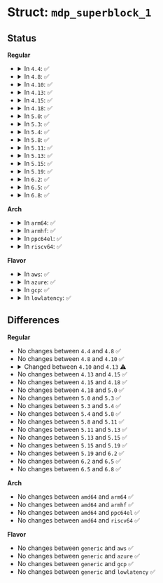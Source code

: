 # Struct: <code>mdp_superblock_1</code>

## Status
<b>Regular</b>
<ul>
<li>
<details>
<summary>In <code>4.4</code>: ✅</summary>

```c
struct mdp_superblock_1 {
    __le32 magic;
    __le32 major_version;
    __le32 feature_map;
    __le32 pad0;
    __u8 set_uuid[16];
    char set_name[32];
    __le64 ctime;
    __le32 level;
    __le32 layout;
    __le64 size;
    __le32 chunksize;
    __le32 raid_disks;
    __le32 bitmap_offset;
    __le32 new_level;
    __le64 reshape_position;
    __le32 delta_disks;
    __le32 new_layout;
    __le32 new_chunk;
    __le32 new_offset;
    __le64 data_offset;
    __le64 data_size;
    __le64 super_offset;
    __le64 recovery_offset;
    __le64 journal_tail;
    __le32 dev_number;
    __le32 cnt_corrected_read;
    __u8 device_uuid[16];
    __u8 devflags;
    __u8 bblog_shift;
    __le16 bblog_size;
    __le32 bblog_offset;
    __le64 utime;
    __le64 events;
    __le64 resync_offset;
    __le32 sb_csum;
    __le32 max_dev;
    __u8 pad3[32];
    __le16 dev_roles[0];
};
```
</details>
</li>
<li>
<details>
<summary>In <code>4.8</code>: ✅</summary>

```c
struct mdp_superblock_1 {
    __le32 magic;
    __le32 major_version;
    __le32 feature_map;
    __le32 pad0;
    __u8 set_uuid[16];
    char set_name[32];
    __le64 ctime;
    __le32 level;
    __le32 layout;
    __le64 size;
    __le32 chunksize;
    __le32 raid_disks;
    __le32 bitmap_offset;
    __le32 new_level;
    __le64 reshape_position;
    __le32 delta_disks;
    __le32 new_layout;
    __le32 new_chunk;
    __le32 new_offset;
    __le64 data_offset;
    __le64 data_size;
    __le64 super_offset;
    __le64 recovery_offset;
    __le64 journal_tail;
    __le32 dev_number;
    __le32 cnt_corrected_read;
    __u8 device_uuid[16];
    __u8 devflags;
    __u8 bblog_shift;
    __le16 bblog_size;
    __le32 bblog_offset;
    __le64 utime;
    __le64 events;
    __le64 resync_offset;
    __le32 sb_csum;
    __le32 max_dev;
    __u8 pad3[32];
    __le16 dev_roles[0];
};
```
</details>
</li>
<li>
<details>
<summary>In <code>4.10</code>: ✅</summary>

```c
struct mdp_superblock_1 {
    __le32 magic;
    __le32 major_version;
    __le32 feature_map;
    __le32 pad0;
    __u8 set_uuid[16];
    char set_name[32];
    __le64 ctime;
    __le32 level;
    __le32 layout;
    __le64 size;
    __le32 chunksize;
    __le32 raid_disks;
    __le32 bitmap_offset;
    __le32 new_level;
    __le64 reshape_position;
    __le32 delta_disks;
    __le32 new_layout;
    __le32 new_chunk;
    __le32 new_offset;
    __le64 data_offset;
    __le64 data_size;
    __le64 super_offset;
    __le64 recovery_offset;
    __le64 journal_tail;
    __le32 dev_number;
    __le32 cnt_corrected_read;
    __u8 device_uuid[16];
    __u8 devflags;
    __u8 bblog_shift;
    __le16 bblog_size;
    __le32 bblog_offset;
    __le64 utime;
    __le64 events;
    __le64 resync_offset;
    __le32 sb_csum;
    __le32 max_dev;
    __u8 pad3[32];
    __le16 dev_roles[0];
};
```
</details>
</li>
<li>
<details>
<summary>In <code>4.13</code>: ✅</summary>

```c
struct mdp_superblock_1 {
    __le32 magic;
    __le32 major_version;
    __le32 feature_map;
    __le32 pad0;
    __u8 set_uuid[16];
    char set_name[32];
    __le64 ctime;
    __le32 level;
    __le32 layout;
    __le64 size;
    __le32 chunksize;
    __le32 raid_disks;
    __le32 bitmap_offset;
    struct (anon) ppl;
    __le32 new_level;
    __le64 reshape_position;
    __le32 delta_disks;
    __le32 new_layout;
    __le32 new_chunk;
    __le32 new_offset;
    __le64 data_offset;
    __le64 data_size;
    __le64 super_offset;
    __le64 recovery_offset;
    __le64 journal_tail;
    __le32 dev_number;
    __le32 cnt_corrected_read;
    __u8 device_uuid[16];
    __u8 devflags;
    __u8 bblog_shift;
    __le16 bblog_size;
    __le32 bblog_offset;
    __le64 utime;
    __le64 events;
    __le64 resync_offset;
    __le32 sb_csum;
    __le32 max_dev;
    __u8 pad3[32];
    __le16 dev_roles[0];
};
```
</details>
</li>
<li>
<details>
<summary>In <code>4.15</code>: ✅</summary>

```c
struct mdp_superblock_1 {
    __le32 magic;
    __le32 major_version;
    __le32 feature_map;
    __le32 pad0;
    __u8 set_uuid[16];
    char set_name[32];
    __le64 ctime;
    __le32 level;
    __le32 layout;
    __le64 size;
    __le32 chunksize;
    __le32 raid_disks;
    __le32 bitmap_offset;
    struct (anon) ppl;
    __le32 new_level;
    __le64 reshape_position;
    __le32 delta_disks;
    __le32 new_layout;
    __le32 new_chunk;
    __le32 new_offset;
    __le64 data_offset;
    __le64 data_size;
    __le64 super_offset;
    __le64 recovery_offset;
    __le64 journal_tail;
    __le32 dev_number;
    __le32 cnt_corrected_read;
    __u8 device_uuid[16];
    __u8 devflags;
    __u8 bblog_shift;
    __le16 bblog_size;
    __le32 bblog_offset;
    __le64 utime;
    __le64 events;
    __le64 resync_offset;
    __le32 sb_csum;
    __le32 max_dev;
    __u8 pad3[32];
    __le16 dev_roles[0];
};
```
</details>
</li>
<li>
<details>
<summary>In <code>4.18</code>: ✅</summary>

```c
struct mdp_superblock_1 {
    __le32 magic;
    __le32 major_version;
    __le32 feature_map;
    __le32 pad0;
    __u8 set_uuid[16];
    char set_name[32];
    __le64 ctime;
    __le32 level;
    __le32 layout;
    __le64 size;
    __le32 chunksize;
    __le32 raid_disks;
    __le32 bitmap_offset;
    struct (anon) ppl;
    __le32 new_level;
    __le64 reshape_position;
    __le32 delta_disks;
    __le32 new_layout;
    __le32 new_chunk;
    __le32 new_offset;
    __le64 data_offset;
    __le64 data_size;
    __le64 super_offset;
    __le64 recovery_offset;
    __le64 journal_tail;
    __le32 dev_number;
    __le32 cnt_corrected_read;
    __u8 device_uuid[16];
    __u8 devflags;
    __u8 bblog_shift;
    __le16 bblog_size;
    __le32 bblog_offset;
    __le64 utime;
    __le64 events;
    __le64 resync_offset;
    __le32 sb_csum;
    __le32 max_dev;
    __u8 pad3[32];
    __le16 dev_roles[0];
};
```
</details>
</li>
<li>
<details>
<summary>In <code>5.0</code>: ✅</summary>

```c
struct mdp_superblock_1 {
    __le32 magic;
    __le32 major_version;
    __le32 feature_map;
    __le32 pad0;
    __u8 set_uuid[16];
    char set_name[32];
    __le64 ctime;
    __le32 level;
    __le32 layout;
    __le64 size;
    __le32 chunksize;
    __le32 raid_disks;
    __le32 bitmap_offset;
    struct (anon) ppl;
    __le32 new_level;
    __le64 reshape_position;
    __le32 delta_disks;
    __le32 new_layout;
    __le32 new_chunk;
    __le32 new_offset;
    __le64 data_offset;
    __le64 data_size;
    __le64 super_offset;
    __le64 recovery_offset;
    __le64 journal_tail;
    __le32 dev_number;
    __le32 cnt_corrected_read;
    __u8 device_uuid[16];
    __u8 devflags;
    __u8 bblog_shift;
    __le16 bblog_size;
    __le32 bblog_offset;
    __le64 utime;
    __le64 events;
    __le64 resync_offset;
    __le32 sb_csum;
    __le32 max_dev;
    __u8 pad3[32];
    __le16 dev_roles[0];
};
```
</details>
</li>
<li>
<details>
<summary>In <code>5.3</code>: ✅</summary>

```c
struct mdp_superblock_1 {
    __le32 magic;
    __le32 major_version;
    __le32 feature_map;
    __le32 pad0;
    __u8 set_uuid[16];
    char set_name[32];
    __le64 ctime;
    __le32 level;
    __le32 layout;
    __le64 size;
    __le32 chunksize;
    __le32 raid_disks;
    __le32 bitmap_offset;
    struct (anon) ppl;
    __le32 new_level;
    __le64 reshape_position;
    __le32 delta_disks;
    __le32 new_layout;
    __le32 new_chunk;
    __le32 new_offset;
    __le64 data_offset;
    __le64 data_size;
    __le64 super_offset;
    __le64 recovery_offset;
    __le64 journal_tail;
    __le32 dev_number;
    __le32 cnt_corrected_read;
    __u8 device_uuid[16];
    __u8 devflags;
    __u8 bblog_shift;
    __le16 bblog_size;
    __le32 bblog_offset;
    __le64 utime;
    __le64 events;
    __le64 resync_offset;
    __le32 sb_csum;
    __le32 max_dev;
    __u8 pad3[32];
    __le16 dev_roles[0];
};
```
</details>
</li>
<li>
<details>
<summary>In <code>5.4</code>: ✅</summary>

```c
struct mdp_superblock_1 {
    __le32 magic;
    __le32 major_version;
    __le32 feature_map;
    __le32 pad0;
    __u8 set_uuid[16];
    char set_name[32];
    __le64 ctime;
    __le32 level;
    __le32 layout;
    __le64 size;
    __le32 chunksize;
    __le32 raid_disks;
    __le32 bitmap_offset;
    struct (anon) ppl;
    __le32 new_level;
    __le64 reshape_position;
    __le32 delta_disks;
    __le32 new_layout;
    __le32 new_chunk;
    __le32 new_offset;
    __le64 data_offset;
    __le64 data_size;
    __le64 super_offset;
    __le64 recovery_offset;
    __le64 journal_tail;
    __le32 dev_number;
    __le32 cnt_corrected_read;
    __u8 device_uuid[16];
    __u8 devflags;
    __u8 bblog_shift;
    __le16 bblog_size;
    __le32 bblog_offset;
    __le64 utime;
    __le64 events;
    __le64 resync_offset;
    __le32 sb_csum;
    __le32 max_dev;
    __u8 pad3[32];
    __le16 dev_roles[0];
};
```
</details>
</li>
<li>
<details>
<summary>In <code>5.8</code>: ✅</summary>

```c
struct mdp_superblock_1 {
    __le32 magic;
    __le32 major_version;
    __le32 feature_map;
    __le32 pad0;
    __u8 set_uuid[16];
    char set_name[32];
    __le64 ctime;
    __le32 level;
    __le32 layout;
    __le64 size;
    __le32 chunksize;
    __le32 raid_disks;
    __le32 bitmap_offset;
    struct (anon) ppl;
    __le32 new_level;
    __le64 reshape_position;
    __le32 delta_disks;
    __le32 new_layout;
    __le32 new_chunk;
    __le32 new_offset;
    __le64 data_offset;
    __le64 data_size;
    __le64 super_offset;
    __le64 recovery_offset;
    __le64 journal_tail;
    __le32 dev_number;
    __le32 cnt_corrected_read;
    __u8 device_uuid[16];
    __u8 devflags;
    __u8 bblog_shift;
    __le16 bblog_size;
    __le32 bblog_offset;
    __le64 utime;
    __le64 events;
    __le64 resync_offset;
    __le32 sb_csum;
    __le32 max_dev;
    __u8 pad3[32];
    __le16 dev_roles[0];
};
```
</details>
</li>
<li>
<details>
<summary>In <code>5.11</code>: ✅</summary>

```c
struct mdp_superblock_1 {
    __le32 magic;
    __le32 major_version;
    __le32 feature_map;
    __le32 pad0;
    __u8 set_uuid[16];
    char set_name[32];
    __le64 ctime;
    __le32 level;
    __le32 layout;
    __le64 size;
    __le32 chunksize;
    __le32 raid_disks;
    __le32 bitmap_offset;
    struct (anon) ppl;
    __le32 new_level;
    __le64 reshape_position;
    __le32 delta_disks;
    __le32 new_layout;
    __le32 new_chunk;
    __le32 new_offset;
    __le64 data_offset;
    __le64 data_size;
    __le64 super_offset;
    __le64 recovery_offset;
    __le64 journal_tail;
    __le32 dev_number;
    __le32 cnt_corrected_read;
    __u8 device_uuid[16];
    __u8 devflags;
    __u8 bblog_shift;
    __le16 bblog_size;
    __le32 bblog_offset;
    __le64 utime;
    __le64 events;
    __le64 resync_offset;
    __le32 sb_csum;
    __le32 max_dev;
    __u8 pad3[32];
    __le16 dev_roles[0];
};
```
</details>
</li>
<li>
<details>
<summary>In <code>5.13</code>: ✅</summary>

```c
struct mdp_superblock_1 {
    __le32 magic;
    __le32 major_version;
    __le32 feature_map;
    __le32 pad0;
    __u8 set_uuid[16];
    char set_name[32];
    __le64 ctime;
    __le32 level;
    __le32 layout;
    __le64 size;
    __le32 chunksize;
    __le32 raid_disks;
    __le32 bitmap_offset;
    struct (anon) ppl;
    __le32 new_level;
    __le64 reshape_position;
    __le32 delta_disks;
    __le32 new_layout;
    __le32 new_chunk;
    __le32 new_offset;
    __le64 data_offset;
    __le64 data_size;
    __le64 super_offset;
    __le64 recovery_offset;
    __le64 journal_tail;
    __le32 dev_number;
    __le32 cnt_corrected_read;
    __u8 device_uuid[16];
    __u8 devflags;
    __u8 bblog_shift;
    __le16 bblog_size;
    __le32 bblog_offset;
    __le64 utime;
    __le64 events;
    __le64 resync_offset;
    __le32 sb_csum;
    __le32 max_dev;
    __u8 pad3[32];
    __le16 dev_roles[0];
};
```
</details>
</li>
<li>
<details>
<summary>In <code>5.15</code>: ✅</summary>

```c
struct mdp_superblock_1 {
    __le32 magic;
    __le32 major_version;
    __le32 feature_map;
    __le32 pad0;
    __u8 set_uuid[16];
    char set_name[32];
    __le64 ctime;
    __le32 level;
    __le32 layout;
    __le64 size;
    __le32 chunksize;
    __le32 raid_disks;
    __le32 bitmap_offset;
    struct (anon) ppl;
    __le32 new_level;
    __le64 reshape_position;
    __le32 delta_disks;
    __le32 new_layout;
    __le32 new_chunk;
    __le32 new_offset;
    __le64 data_offset;
    __le64 data_size;
    __le64 super_offset;
    __le64 recovery_offset;
    __le64 journal_tail;
    __le32 dev_number;
    __le32 cnt_corrected_read;
    __u8 device_uuid[16];
    __u8 devflags;
    __u8 bblog_shift;
    __le16 bblog_size;
    __le32 bblog_offset;
    __le64 utime;
    __le64 events;
    __le64 resync_offset;
    __le32 sb_csum;
    __le32 max_dev;
    __u8 pad3[32];
    __le16 dev_roles[0];
};
```
</details>
</li>
<li>
<details>
<summary>In <code>5.19</code>: ✅</summary>

```c
struct mdp_superblock_1 {
    __le32 magic;
    __le32 major_version;
    __le32 feature_map;
    __le32 pad0;
    __u8 set_uuid[16];
    char set_name[32];
    __le64 ctime;
    __le32 level;
    __le32 layout;
    __le64 size;
    __le32 chunksize;
    __le32 raid_disks;
    __le32 bitmap_offset;
    struct (anon) ppl;
    __le32 new_level;
    __le64 reshape_position;
    __le32 delta_disks;
    __le32 new_layout;
    __le32 new_chunk;
    __le32 new_offset;
    __le64 data_offset;
    __le64 data_size;
    __le64 super_offset;
    __le64 recovery_offset;
    __le64 journal_tail;
    __le32 dev_number;
    __le32 cnt_corrected_read;
    __u8 device_uuid[16];
    __u8 devflags;
    __u8 bblog_shift;
    __le16 bblog_size;
    __le32 bblog_offset;
    __le64 utime;
    __le64 events;
    __le64 resync_offset;
    __le32 sb_csum;
    __le32 max_dev;
    __u8 pad3[32];
    __le16 dev_roles[0];
};
```
</details>
</li>
<li>
<details>
<summary>In <code>6.2</code>: ✅</summary>

```c
struct mdp_superblock_1 {
    __le32 magic;
    __le32 major_version;
    __le32 feature_map;
    __le32 pad0;
    __u8 set_uuid[16];
    char set_name[32];
    __le64 ctime;
    __le32 level;
    __le32 layout;
    __le64 size;
    __le32 chunksize;
    __le32 raid_disks;
    __le32 bitmap_offset;
    struct (anon) ppl;
    __le32 new_level;
    __le64 reshape_position;
    __le32 delta_disks;
    __le32 new_layout;
    __le32 new_chunk;
    __le32 new_offset;
    __le64 data_offset;
    __le64 data_size;
    __le64 super_offset;
    __le64 recovery_offset;
    __le64 journal_tail;
    __le32 dev_number;
    __le32 cnt_corrected_read;
    __u8 device_uuid[16];
    __u8 devflags;
    __u8 bblog_shift;
    __le16 bblog_size;
    __le32 bblog_offset;
    __le64 utime;
    __le64 events;
    __le64 resync_offset;
    __le32 sb_csum;
    __le32 max_dev;
    __u8 pad3[32];
    __le16 dev_roles[0];
};
```
</details>
</li>
<li>
<details>
<summary>In <code>6.5</code>: ✅</summary>

```c
struct mdp_superblock_1 {
    __le32 magic;
    __le32 major_version;
    __le32 feature_map;
    __le32 pad0;
    __u8 set_uuid[16];
    char set_name[32];
    __le64 ctime;
    __le32 level;
    __le32 layout;
    __le64 size;
    __le32 chunksize;
    __le32 raid_disks;
    __le32 bitmap_offset;
    struct (anon) ppl;
    __le32 new_level;
    __le64 reshape_position;
    __le32 delta_disks;
    __le32 new_layout;
    __le32 new_chunk;
    __le32 new_offset;
    __le64 data_offset;
    __le64 data_size;
    __le64 super_offset;
    __le64 recovery_offset;
    __le64 journal_tail;
    __le32 dev_number;
    __le32 cnt_corrected_read;
    __u8 device_uuid[16];
    __u8 devflags;
    __u8 bblog_shift;
    __le16 bblog_size;
    __le32 bblog_offset;
    __le64 utime;
    __le64 events;
    __le64 resync_offset;
    __le32 sb_csum;
    __le32 max_dev;
    __u8 pad3[32];
    __le16 dev_roles[0];
};
```
</details>
</li>
<li>
<details>
<summary>In <code>6.8</code>: ✅</summary>

```c
struct mdp_superblock_1 {
    __le32 magic;
    __le32 major_version;
    __le32 feature_map;
    __le32 pad0;
    __u8 set_uuid[16];
    char set_name[32];
    __le64 ctime;
    __le32 level;
    __le32 layout;
    __le64 size;
    __le32 chunksize;
    __le32 raid_disks;
    __le32 bitmap_offset;
    struct (anon) ppl;
    __le32 new_level;
    __le64 reshape_position;
    __le32 delta_disks;
    __le32 new_layout;
    __le32 new_chunk;
    __le32 new_offset;
    __le64 data_offset;
    __le64 data_size;
    __le64 super_offset;
    __le64 recovery_offset;
    __le64 journal_tail;
    __le32 dev_number;
    __le32 cnt_corrected_read;
    __u8 device_uuid[16];
    __u8 devflags;
    __u8 bblog_shift;
    __le16 bblog_size;
    __le32 bblog_offset;
    __le64 utime;
    __le64 events;
    __le64 resync_offset;
    __le32 sb_csum;
    __le32 max_dev;
    __u8 pad3[32];
    __le16 dev_roles[0];
};
```
</details>
</li>
</ul>
<b>Arch</b>
<ul>
<li>
<details>
<summary>In <code>arm64</code>: ✅</summary>

```c
struct mdp_superblock_1 {
    __le32 magic;
    __le32 major_version;
    __le32 feature_map;
    __le32 pad0;
    __u8 set_uuid[16];
    char set_name[32];
    __le64 ctime;
    __le32 level;
    __le32 layout;
    __le64 size;
    __le32 chunksize;
    __le32 raid_disks;
    __le32 bitmap_offset;
    struct (anon) ppl;
    __le32 new_level;
    __le64 reshape_position;
    __le32 delta_disks;
    __le32 new_layout;
    __le32 new_chunk;
    __le32 new_offset;
    __le64 data_offset;
    __le64 data_size;
    __le64 super_offset;
    __le64 recovery_offset;
    __le64 journal_tail;
    __le32 dev_number;
    __le32 cnt_corrected_read;
    __u8 device_uuid[16];
    __u8 devflags;
    __u8 bblog_shift;
    __le16 bblog_size;
    __le32 bblog_offset;
    __le64 utime;
    __le64 events;
    __le64 resync_offset;
    __le32 sb_csum;
    __le32 max_dev;
    __u8 pad3[32];
    __le16 dev_roles[0];
};
```
</details>
</li>
<li>
<details>
<summary>In <code>armhf</code>: ✅</summary>

```c
struct mdp_superblock_1 {
    __le32 magic;
    __le32 major_version;
    __le32 feature_map;
    __le32 pad0;
    __u8 set_uuid[16];
    char set_name[32];
    __le64 ctime;
    __le32 level;
    __le32 layout;
    __le64 size;
    __le32 chunksize;
    __le32 raid_disks;
    __le32 bitmap_offset;
    struct (anon) ppl;
    __le32 new_level;
    __le64 reshape_position;
    __le32 delta_disks;
    __le32 new_layout;
    __le32 new_chunk;
    __le32 new_offset;
    __le64 data_offset;
    __le64 data_size;
    __le64 super_offset;
    __le64 recovery_offset;
    __le64 journal_tail;
    __le32 dev_number;
    __le32 cnt_corrected_read;
    __u8 device_uuid[16];
    __u8 devflags;
    __u8 bblog_shift;
    __le16 bblog_size;
    __le32 bblog_offset;
    __le64 utime;
    __le64 events;
    __le64 resync_offset;
    __le32 sb_csum;
    __le32 max_dev;
    __u8 pad3[32];
    __le16 dev_roles[0];
};
```
</details>
</li>
<li>
<details>
<summary>In <code>ppc64el</code>: ✅</summary>

```c
struct mdp_superblock_1 {
    __le32 magic;
    __le32 major_version;
    __le32 feature_map;
    __le32 pad0;
    __u8 set_uuid[16];
    char set_name[32];
    __le64 ctime;
    __le32 level;
    __le32 layout;
    __le64 size;
    __le32 chunksize;
    __le32 raid_disks;
    __le32 bitmap_offset;
    struct (anon) ppl;
    __le32 new_level;
    __le64 reshape_position;
    __le32 delta_disks;
    __le32 new_layout;
    __le32 new_chunk;
    __le32 new_offset;
    __le64 data_offset;
    __le64 data_size;
    __le64 super_offset;
    __le64 recovery_offset;
    __le64 journal_tail;
    __le32 dev_number;
    __le32 cnt_corrected_read;
    __u8 device_uuid[16];
    __u8 devflags;
    __u8 bblog_shift;
    __le16 bblog_size;
    __le32 bblog_offset;
    __le64 utime;
    __le64 events;
    __le64 resync_offset;
    __le32 sb_csum;
    __le32 max_dev;
    __u8 pad3[32];
    __le16 dev_roles[0];
};
```
</details>
</li>
<li>
<details>
<summary>In <code>riscv64</code>: ✅</summary>

```c
struct mdp_superblock_1 {
    __le32 magic;
    __le32 major_version;
    __le32 feature_map;
    __le32 pad0;
    __u8 set_uuid[16];
    char set_name[32];
    __le64 ctime;
    __le32 level;
    __le32 layout;
    __le64 size;
    __le32 chunksize;
    __le32 raid_disks;
    __le32 bitmap_offset;
    struct (anon) ppl;
    __le32 new_level;
    __le64 reshape_position;
    __le32 delta_disks;
    __le32 new_layout;
    __le32 new_chunk;
    __le32 new_offset;
    __le64 data_offset;
    __le64 data_size;
    __le64 super_offset;
    __le64 recovery_offset;
    __le64 journal_tail;
    __le32 dev_number;
    __le32 cnt_corrected_read;
    __u8 device_uuid[16];
    __u8 devflags;
    __u8 bblog_shift;
    __le16 bblog_size;
    __le32 bblog_offset;
    __le64 utime;
    __le64 events;
    __le64 resync_offset;
    __le32 sb_csum;
    __le32 max_dev;
    __u8 pad3[32];
    __le16 dev_roles[0];
};
```
</details>
</li>
</ul>
<b>Flavor</b>
<ul>
<li>
<details>
<summary>In <code>aws</code>: ✅</summary>

```c
struct mdp_superblock_1 {
    __le32 magic;
    __le32 major_version;
    __le32 feature_map;
    __le32 pad0;
    __u8 set_uuid[16];
    char set_name[32];
    __le64 ctime;
    __le32 level;
    __le32 layout;
    __le64 size;
    __le32 chunksize;
    __le32 raid_disks;
    __le32 bitmap_offset;
    struct (anon) ppl;
    __le32 new_level;
    __le64 reshape_position;
    __le32 delta_disks;
    __le32 new_layout;
    __le32 new_chunk;
    __le32 new_offset;
    __le64 data_offset;
    __le64 data_size;
    __le64 super_offset;
    __le64 recovery_offset;
    __le64 journal_tail;
    __le32 dev_number;
    __le32 cnt_corrected_read;
    __u8 device_uuid[16];
    __u8 devflags;
    __u8 bblog_shift;
    __le16 bblog_size;
    __le32 bblog_offset;
    __le64 utime;
    __le64 events;
    __le64 resync_offset;
    __le32 sb_csum;
    __le32 max_dev;
    __u8 pad3[32];
    __le16 dev_roles[0];
};
```
</details>
</li>
<li>
<details>
<summary>In <code>azure</code>: ✅</summary>

```c
struct mdp_superblock_1 {
    __le32 magic;
    __le32 major_version;
    __le32 feature_map;
    __le32 pad0;
    __u8 set_uuid[16];
    char set_name[32];
    __le64 ctime;
    __le32 level;
    __le32 layout;
    __le64 size;
    __le32 chunksize;
    __le32 raid_disks;
    __le32 bitmap_offset;
    struct (anon) ppl;
    __le32 new_level;
    __le64 reshape_position;
    __le32 delta_disks;
    __le32 new_layout;
    __le32 new_chunk;
    __le32 new_offset;
    __le64 data_offset;
    __le64 data_size;
    __le64 super_offset;
    __le64 recovery_offset;
    __le64 journal_tail;
    __le32 dev_number;
    __le32 cnt_corrected_read;
    __u8 device_uuid[16];
    __u8 devflags;
    __u8 bblog_shift;
    __le16 bblog_size;
    __le32 bblog_offset;
    __le64 utime;
    __le64 events;
    __le64 resync_offset;
    __le32 sb_csum;
    __le32 max_dev;
    __u8 pad3[32];
    __le16 dev_roles[0];
};
```
</details>
</li>
<li>
<details>
<summary>In <code>gcp</code>: ✅</summary>

```c
struct mdp_superblock_1 {
    __le32 magic;
    __le32 major_version;
    __le32 feature_map;
    __le32 pad0;
    __u8 set_uuid[16];
    char set_name[32];
    __le64 ctime;
    __le32 level;
    __le32 layout;
    __le64 size;
    __le32 chunksize;
    __le32 raid_disks;
    __le32 bitmap_offset;
    struct (anon) ppl;
    __le32 new_level;
    __le64 reshape_position;
    __le32 delta_disks;
    __le32 new_layout;
    __le32 new_chunk;
    __le32 new_offset;
    __le64 data_offset;
    __le64 data_size;
    __le64 super_offset;
    __le64 recovery_offset;
    __le64 journal_tail;
    __le32 dev_number;
    __le32 cnt_corrected_read;
    __u8 device_uuid[16];
    __u8 devflags;
    __u8 bblog_shift;
    __le16 bblog_size;
    __le32 bblog_offset;
    __le64 utime;
    __le64 events;
    __le64 resync_offset;
    __le32 sb_csum;
    __le32 max_dev;
    __u8 pad3[32];
    __le16 dev_roles[0];
};
```
</details>
</li>
<li>
<details>
<summary>In <code>lowlatency</code>: ✅</summary>

```c
struct mdp_superblock_1 {
    __le32 magic;
    __le32 major_version;
    __le32 feature_map;
    __le32 pad0;
    __u8 set_uuid[16];
    char set_name[32];
    __le64 ctime;
    __le32 level;
    __le32 layout;
    __le64 size;
    __le32 chunksize;
    __le32 raid_disks;
    __le32 bitmap_offset;
    struct (anon) ppl;
    __le32 new_level;
    __le64 reshape_position;
    __le32 delta_disks;
    __le32 new_layout;
    __le32 new_chunk;
    __le32 new_offset;
    __le64 data_offset;
    __le64 data_size;
    __le64 super_offset;
    __le64 recovery_offset;
    __le64 journal_tail;
    __le32 dev_number;
    __le32 cnt_corrected_read;
    __u8 device_uuid[16];
    __u8 devflags;
    __u8 bblog_shift;
    __le16 bblog_size;
    __le32 bblog_offset;
    __le64 utime;
    __le64 events;
    __le64 resync_offset;
    __le32 sb_csum;
    __le32 max_dev;
    __u8 pad3[32];
    __le16 dev_roles[0];
};
```
</details>
</li>
</ul>

## Differences
<b>Regular</b>
<ul>
<li>
No changes between <code>4.4</code> and <code>4.8</code> ✅
</li>
<li>
No changes between <code>4.8</code> and <code>4.10</code> ✅
</li>
<li>
<details>
<summary>Changed between <code>4.10</code> and <code>4.13</code> ⚠️</summary>
<ul>
<li>
<b>Field added. </b>
<code>struct (anon) ppl</code>
</li>
</ul>
</details>
</li>
<li>
No changes between <code>4.13</code> and <code>4.15</code> ✅
</li>
<li>
No changes between <code>4.15</code> and <code>4.18</code> ✅
</li>
<li>
No changes between <code>4.18</code> and <code>5.0</code> ✅
</li>
<li>
No changes between <code>5.0</code> and <code>5.3</code> ✅
</li>
<li>
No changes between <code>5.3</code> and <code>5.4</code> ✅
</li>
<li>
No changes between <code>5.4</code> and <code>5.8</code> ✅
</li>
<li>
No changes between <code>5.8</code> and <code>5.11</code> ✅
</li>
<li>
No changes between <code>5.11</code> and <code>5.13</code> ✅
</li>
<li>
No changes between <code>5.13</code> and <code>5.15</code> ✅
</li>
<li>
No changes between <code>5.15</code> and <code>5.19</code> ✅
</li>
<li>
No changes between <code>5.19</code> and <code>6.2</code> ✅
</li>
<li>
No changes between <code>6.2</code> and <code>6.5</code> ✅
</li>
<li>
No changes between <code>6.5</code> and <code>6.8</code> ✅
</li>
</ul>
<b>Arch</b>
<ul>
<li>
No changes between <code>amd64</code> and <code>arm64</code> ✅
</li>
<li>
No changes between <code>amd64</code> and <code>armhf</code> ✅
</li>
<li>
No changes between <code>amd64</code> and <code>ppc64el</code> ✅
</li>
<li>
No changes between <code>amd64</code> and <code>riscv64</code> ✅
</li>
</ul>
<b>Flavor</b>
<ul>
<li>
No changes between <code>generic</code> and <code>aws</code> ✅
</li>
<li>
No changes between <code>generic</code> and <code>azure</code> ✅
</li>
<li>
No changes between <code>generic</code> and <code>gcp</code> ✅
</li>
<li>
No changes between <code>generic</code> and <code>lowlatency</code> ✅
</li>
</ul>
